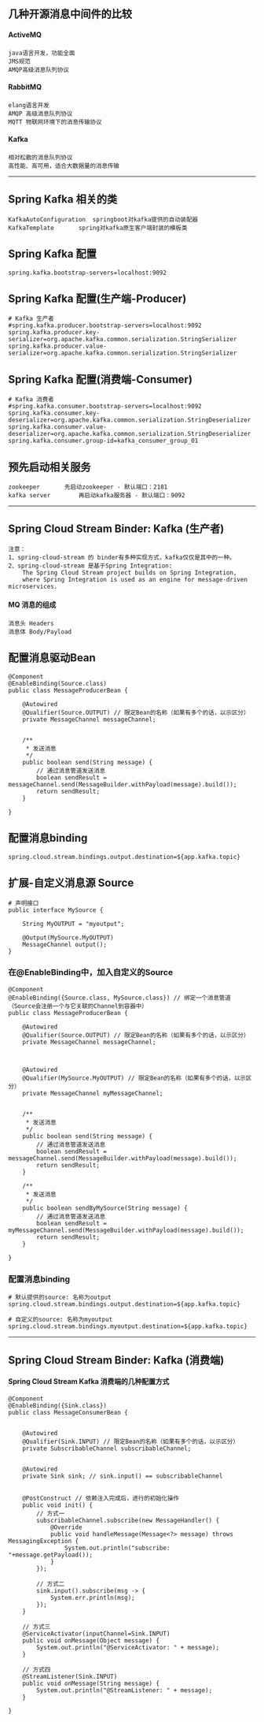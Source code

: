 ## 几种开源消息中间件的比较
#### ActiveMQ
	java语言开发，功能全面
	JMS规范
	AMQP高级消息队列协议
			
#### RabbitMQ
	elang语言开发
	AMQP 高级消息队列协议
	MQTT 物联网环境下的消息传输协议
	
#### Kafka
	相对松散的消息队列协议	
	高性能、高可用，适合大数据量的消息传输

-------------------
## Spring Kafka 相关的类
	KafkaAutoConfiguration	springboot对kafka提供的自动装配器
	KafkaTemplate		spring对kafka原生客户端封装的模板类


## Spring Kafka 配置
	spring.kafka.bootstrap-servers=localhost:9092

## Spring Kafka 配置(生产端-Producer)
	# Kafka 生产者
	#spring.kafka.producer.bootstrap-servers=localhost:9092
	spring.kafka.producer.key-serializer=org.apache.kafka.common.serialization.StringSerializer
	spring.kafka.producer.value-serializer=org.apache.kafka.common.serialization.StringSerializer
	
## Spring Kafka 配置(消费端-Consumer)
	# Kafka 消费者
	#spring.kafka.consumer.bootstrap-servers=localhost:9092
	spring.kafka.consumer.key-deserializer=org.apache.kafka.common.serialization.StringDeserializer
	spring.kafka.consumer.value-deserializer=org.apache.kafka.common.serialization.StringDeserializer	
	spring.kafka.consumer.group-id=kafka_consumer_group_01

## 预先启动相关服务
	zookeeper 		先启动zookeeper - 默认端口：2181
	kafka server		再启动kafka服务器 - 默认端口：9092

	
---------------------------

## Spring Cloud Stream Binder: Kafka (生产者)
	注意：
	1、spring-cloud-stream 的 binder有多种实现方式，kafka仅仅是其中的一种。
	2、spring-cloud-stream 是基于Spring Integration: 
		The Spring Cloud Stream project builds on Spring Integration, 
		where Spring Integration is used as an engine for message-driven microservices.


#### MQ 消息的组成
	消息头	Headers
	消息体	Body/Payload
	
## 配置消息驱动Bean
	@Component
	@EnableBinding(Source.class)
	public class MessageProducerBean {
	
		@Autowired
		@Qualifier(Source.OUTPUT) // 限定Bean的名称（如果有多个的话，以示区分）
		private MessageChannel messageChannel;
		
		
		/**
		 * 发送消息
		 */
		public boolean send(String message) {
			// 通过消息管道发送消息
			boolean sendResult = messageChannel.send(MessageBuilder.withPayload(message).build());
			return sendResult;
		}
		
	}

## 配置消息binding
	spring.cloud.stream.bindings.output.destination=${app.kafka.topic}


## 扩展-自定义消息源 Source
	# 声明接口
	public interface MySource {
	
		String MyOUTPUT = "myoutput";
	
		@Output(MySource.MyOUTPUT)
		MessageChannel output();
	}
	
### 在@EnableBinding中，加入自定义的Source
	@Component
	@EnableBinding({Source.class, MySource.class}) // 绑定一个消息管道（Source会注册一个与它关联的Channel到容器中）
	public class MessageProducerBean {
	
		@Autowired
		@Qualifier(Source.OUTPUT) // 限定Bean的名称（如果有多个的话，以示区分）
		private MessageChannel messageChannel;
		
		
		
		@Autowired
		@Qualifier(MySource.MyOUTPUT) // 限定Bean的名称（如果有多个的话，以示区分）
		private MessageChannel myMessageChannel;
		
		
		/**
		 * 发送消息
		 */
		public boolean send(String message) {
			// 通过消息管道发送消息
			boolean sendResult = messageChannel.send(MessageBuilder.withPayload(message).build());
			return sendResult;
		}
		
		/**
		 * 发送消息
		 */
		public boolean sendByMySource(String message) {
			// 通过消息管道发送消息
			boolean sendResult = myMessageChannel.send(MessageBuilder.withPayload(message).build());
			return sendResult;
		}
		
	}


### 配置消息binding
	# 默认提供的source: 名称为output
	spring.cloud.stream.bindings.output.destination=${app.kafka.topic}
	
	# 自定义的source: 名称为myoutput
	spring.cloud.stream.bindings.myoutput.destination=${app.kafka.topic}


----------------------------

## Spring Cloud Stream Binder: Kafka (消费端)
#### Spring Cloud Stream Kafka 消费端的几种配置方式

	@Component
	@EnableBinding({Sink.class})
	public class MessageConsumerBean {
	
		
		@Autowired
		@Qualifier(Sink.INPUT) // 限定Bean的名称（如果有多个的话，以示区分）
		private SubscribableChannel subscribableChannel;
		
		
		@Autowired
		private Sink sink; // sink.input() == subscribableChannel
		
		
		@PostConstruct // 依赖注入完成后，进行的初始化操作
		public void init() {
			// 方式一
			subscribableChannel.subscribe(new MessageHandler() {
				@Override
				public void handleMessage(Message<?> message) throws MessagingException {
					System.out.println("subscribe: "+message.getPayload());
				}
			});
			
			// 方式二
			sink.input().subscribe(msg -> {
				System.err.println(msg);
			});
		}
		
		// 方式三
		@ServiceActivator(inputChannel=Sink.INPUT)
		public void onMessage(Object message) {
			System.out.println("@ServiceActivator: " + message);
		}
		
		// 方式四
		@StreamListener(Sink.INPUT)
		public void onMessage(String message) {
			System.out.println("@StreamListener: " + message);
		}
		
	}

